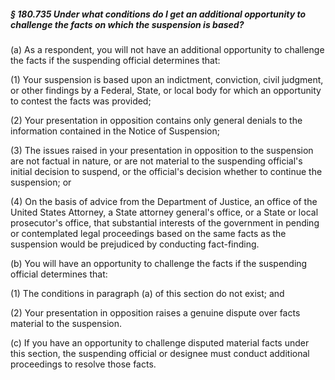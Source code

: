 ##### § 180.735 Under what conditions do I get an additional opportunity to challenge the facts on which the suspension is based? #####

(a) As a respondent, you will not have an additional opportunity to challenge the facts if the suspending official determines that:

(1) Your suspension is based upon an indictment, conviction, civil judgment, or other findings by a Federal, State, or local body for which an opportunity to contest the facts was provided;

(2) Your presentation in opposition contains only general denials to the information contained in the Notice of Suspension;

(3) The issues raised in your presentation in opposition to the suspension are not factual in nature, or are not material to the suspending official's initial decision to suspend, or the official's decision whether to continue the suspension; or

(4) On the basis of advice from the Department of Justice, an office of the United States Attorney, a State attorney general's office, or a State or local prosecutor's office, that substantial interests of the government in pending or contemplated legal proceedings based on the same facts as the suspension would be prejudiced by conducting fact-finding.

(b) You will have an opportunity to challenge the facts if the suspending official determines that:

(1) The conditions in paragraph (a) of this section do not exist; and

(2) Your presentation in opposition raises a genuine dispute over facts material to the suspension.

(c) If you have an opportunity to challenge disputed material facts under this section, the suspending official or designee must conduct additional proceedings to resolve those facts.